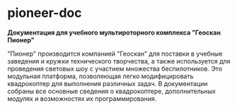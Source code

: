 # pioneer-doc
**Документация для учебного мультироторного комплекса "Геоскан Пионер"**

"Пионер" производится компанией "Геоскан" для поставки в учебные заведения и кружки технического творчества, а также используется для проведения световых шоу с участием множества беспилотников. 
Это модульная платформа, позволяющая легко модифицировать квадрокоптер для выполнения различных задач. 
В документации собраны все основные сведения о квадрокоптере, дополнительных модулях и возможностях их программирования.  
